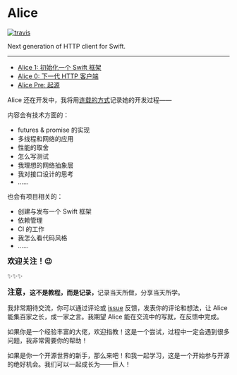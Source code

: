 # Alice

[![travis](https://img.shields.io/travis/luoxiu/Alice.svg)](https://travis-ci.org/luoxiu/Alice)

Next generation of HTTP client for Swift.

---

- [Alice 1: 初始化一个 Swift 框架](https://v2ambition.com/posts/alice-1-init-a-swift-package/)
- [Alice 0: 下一代 HTTP 客户端](https://v2ambition.com/posts/alice-0-next-generation-of-http-client/)
- [Alice Pre: 起源](https://v2ambition.com/posts/alice-pre/)

Alice 还在开发中，我将用[连载的方式](https://v2ambition.com/tags/alice-serial/)记录她的开发过程——

内容会有技术方面的：

- futures & promise 的实现
- 多线程和网络的应用
- 性能的取舍
- 怎么写测试
- 我理想的网络抽象层
- 我对接口设计的思考
- ……

也会有项目相关的：

- 创建与发布一个 Swift 框架
- 依赖管理
- CI 的工作
- 我怎么看代码风格
- ……

<b><big>欢迎关注！😉</big></b>

✨✨✨

<b><big>注意，</big>这不是教程，而是记录，</b>记录当天所做，分享当天所学。

我非常期待交流，你可以通过评论或 [issue](https://github.com/luoxiu/alice/issues) 反馈，发表你的评论和想法，让 Alice 能集百家之长，成一家之言。我期望 Alice 能在交流中的写就，在反馈中完成。

如果你是一个经验丰富的大佬，欢迎指教！这是一个尝试，过程中一定会遇到很多问题，我非常需要你的帮助！

如果是你一个开源世界的新手，那么来吧！和我一起学习，这是一个开始参与开源的绝好机会。我们可以一起成长为——巨人！
